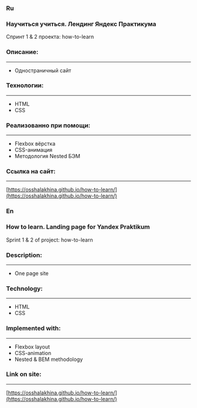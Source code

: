 ### Ru

### Научиться учиться. Лендинг Яндекс Практикума
Спринт 1 & 2 проекта: how-to-learn

### Описание:
______
* Одностраничный сайт

### Технологии:
______
* HTML
* CSS

### Реализованно при помощи:
______
* Flexbox вёрстка
* CSS-анимация
* Методология Nested БЭМ

### Ссылка на сайт:
______
[https://osshalakhina.github.io/how-to-learn/](https://osshalakhina.github.io/how-to-learn/)


### En

### How to learn. Landing page for Yandex Praktikum
Sprint 1 & 2 of project: how-to-learn

### Description:
______
* One page site

### Technology:
______
* HTML
* CSS

### Implemented with:
______
* Flexbox layout
* CSS-animation
* Nested & BEM methodology

### Link on site:
______
[https://osshalakhina.github.io/how-to-learn/](https://osshalakhina.github.io/how-to-learn/)

